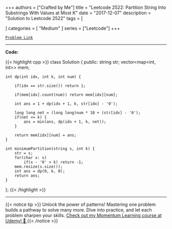 
+++
authors = ["Crafted by Me"]
title = "Leetcode 2522: Partition String Into Substrings With Values at Most K"
date = "2017-12-07"
description = "Solution to Leetcode 2522"
tags = [
    
]
categories = [
    "Medium"
]
series = ["Leetcode"]
+++



[`Problem Link`](https://leetcode.com/problems/partition-string-into-substrings-with-values-at-most-k/description/)

---

**Code:**

{{< highlight cpp >}}
class Solution {
public:
    string str;
    vector<map<int, int>> mem;
    
    int dp(int idx, int k, int num) {
        
        if(idx == str.size()) return 1;
        
        if(mem[idx].count(num)) return mem[idx][num];

        int ans = 1 + dp(idx + 1, k, str[idx] - '0');

        long long net = (long long)num * 10 + (str[idx] - '0');
        if(net <= k) {
            ans = min(ans, dp(idx + 1, k, net));
        }

        return mem[idx][num] = ans;
    }
    
    int minimumPartition(string s, int k) {
        str = s;
        for(char x: s)
            if(x - '0' > k) return -1;
        mem.resize(s.size());
        int ans = dp(0, k, 0);
        return ans;
    }
};
{{< /highlight >}}


---


{{< notice tip >}}
Unlock the power of patterns! Mastering one problem builds a pathway to solve many more. Dive into practice, and let each problem sharpen your skills. [Check out my Momentum Learning course at Udemy! 🚀 ](https://www.udemy.com/course/algorithms-and-data-structures-in-cpp/)
{{< /notice >}}

